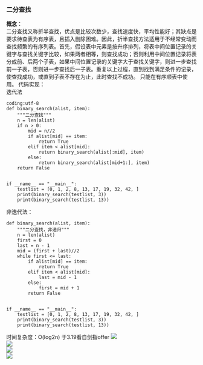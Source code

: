 ### 二分查找
**概念：**  
二分查找又称折半查找，优点是比较次数少，查找速度快，平均性能好；其缺点是要求待查表为有序表，且插入删除困难。因此，折半查找方法适用于不经常变动而查找频繁的有序列表。首先，假设表中元素是按升序排列，将表中间位置记录的关键字与查找关键字比较，如果两者相等，则查找成功；否则利用中间位置记录将表分成前、后两个子表，如果中间位置记录的关键字大于查找关键字，则进一步查找前一子表，否则进一步查找后一子表。重复以上过程，直到找到满足条件的记录，使查找成功，或直到子表不存在为止，此时查找不成功。
只能在有序顺表中使用。
代码实现：  
迭代法  
```
coding:utf-8
def binary_search(alist, item):
    """二分查找"""
    n = len(alist)
    if n > 0:
        mid = n//2
        if alist[mid] == item:
            return True
        elif item < alist[mid]:
            return binary_search(alist[:mid], item)
        else:
            return binary_search(alist[mid+1:], item)
    return False


if __name__ == "__main__":
    testlist = [0, 1, 2, 8, 13, 17, 19, 32, 42, ]
    print(binary_search(testlist, 3))
    print(binary_search(testlist, 13))
```
非迭代法：  
```
def binary_search(alist, item):
    """二分查找，非递归"""
    n = len(alist)
    first = 0
    last = n - 1
    mid = (first + last)//2
    while first <= last:
        if alist[mid] == item:
            return True
        elif item < alist[mid]:
            last = mid - 1
        else:
            first = mid + 1
        return False


if __name__ == "__main__":
    testlist = [0, 1, 2, 8, 13, 17, 19, 32, 42, ]
    print(binary_search(testlist, 3))
    print(binary_search(testlist, 13))
```
时间复杂度：O(log2n)
于3.19看自剑指offer
![](https://wx4.sinaimg.cn/large/0071Dyx4ly1g18h5voma6j32c0340qv6.jpg)  
![](https://wx3.sinaimg.cn/orj360/0071Dyx4ly1g18h5x73rmj32c0340u0x.jpg)  
![](https://wx4.sinaimg.cn/large/0071Dyx4ly1g18h5ywh0uj32c03404qq.jpg)  
![](https://wx2.sinaimg.cn/large/0071Dyx4ly1g18h5sxsdzj32c0340x6p.jpg)
